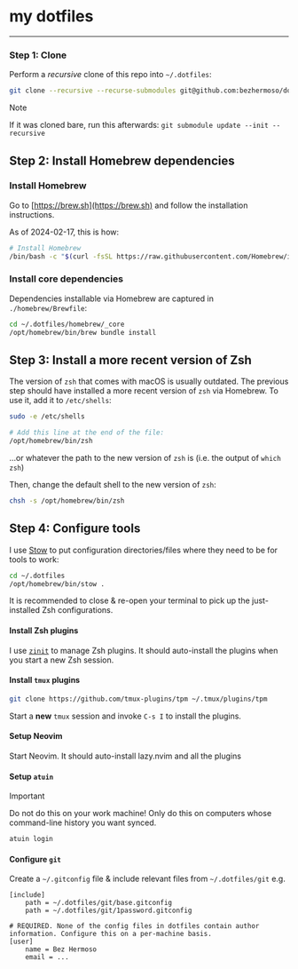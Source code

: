 # my dotfiles
---

### Step 1: Clone

Perform a _recursive_ clone of this repo into `~/.dotfiles`:

```sh
git clone --recursive --recurse-submodules git@github.com:bezhermoso/dotfiles.git ~/.dotfiles
```

> [!NOTE]
> If it was cloned bare, run this afterwards: `git submodule update --init --recursive`

## Step 2: Install Homebrew dependencies

### Install Homebrew

Go to [https://brew.sh](https://brew.sh) and follow the installation instructions.

As of 2024-02-17, this is how:

```sh
# Install Homebrew
/bin/bash -c "$(curl -fsSL https://raw.githubusercontent.com/Homebrew/install/HEAD/install.sh)"
```

### Install core dependencies

Dependencies installable via Homebrew are captured in `./homebrew/Brewfile`:

```sh
cd ~/.dotfiles/homebrew/_core
/opt/homebrew/bin/brew bundle install
```

## Step 3: Install a more recent version of Zsh

The version of `zsh` that comes with macOS is usually outdated. The previous step should have installed a more recent version of `zsh` via Homebrew. To use it, add it to `/etc/shells`:

```sh
sudo -e /etc/shells

# Add this line at the end of the file:
/opt/homebrew/bin/zsh
```

...or whatever the path to the new version of `zsh` is (i.e. the output of `which zsh`)

Then, change the default shell to the new version of `zsh`:

```sh
chsh -s /opt/homebrew/bin/zsh
```

## Step 4: Configure tools

I use [Stow](https://www.gnu.org/software/stow/) to put configuration directories/files where they need to be for tools to work:

```sh
cd ~/.dotfiles
/opt/homebrew/bin/stow .
```

It is recommended to close & re-open your terminal to pick up the just-installed Zsh configurations.

#### Install Zsh plugins

I use [`zinit`](https://github.com/zdharma-continuum/zinit) to manage Zsh plugins. It should auto-install the plugins when you start a new Zsh session.

#### Install `tmux` plugins

```sh
git clone https://github.com/tmux-plugins/tpm ~/.tmux/plugins/tpm
```

Start a **new** `tmux` session and invoke `C-s I` to install the plugins.

#### Setup Neovim

Start Neovim. It should auto-install lazy.nvim and all the plugins

#### Setup `atuin`

> [!IMPORTANT]
> Do not do this on your work machine! Only do this on computers whose command-line history you want synced.

```sh
atuin login
```

#### Configure `git`

Create a `~/.gitconfig` file & include relevant files from `~/.dotfiles/git` e.g.

```gitconfig
[include]
    path = ~/.dotfiles/git/base.gitconfig
    path = ~/.dotfiles/git/1password.gitconfig

# REQUIRED. None of the config files in dotfiles contain author information. Configure this on a per-machine basis.
[user]
	name = Bez Hermoso
	email = ...
```

